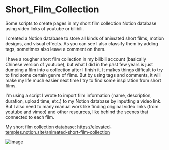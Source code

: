 # Short_Film_Collection
Some scripts to create pages in my short film collection Notion database using video links of youtube or bilibili.

I created a Notion database to store all kinds of animated short films, motion designs, and visual effects. As you can see I also classify them by adding tags, sometimes also leave a comment on them.

I have a rougher short film collection in my bilibili account (basically Chinese version of youtube), but what I did in the past few years is just dumping a film into a collection after I finish it. It makes things difficult to try to find some certain genre of films. But by using tags and comments, it will make my life much easier next time I try to find some inspiration from short films.

I'm using a script I wrote to import film information (name, description, duration, upload time, etc.) to my Notion database by inputting a video link. But I also need to many manual work like finding original video links (from youtube and vimeo) and other resources, like behind the scenes that connected to each film.

My short film collection database: https://elevated-temples.notion.site/animated-short-film-collection

![image](https://file.notion.so/f/f/eba495ae-27ec-4b29-a0c4-e438c9218d5a/394475bd-3b80-4489-81c2-260ce7583959/image.png?table=block&id=18ae227c-997d-8009-a9cf-f98a2b620fc9&spaceId=eba495ae-27ec-4b29-a0c4-e438c9218d5a&expirationTimestamp=1738144800000&signature=BeI8l047GaaZSwMuxznwrkyIaXvIAWouqoKBwbicoik&downloadName=image.png)
